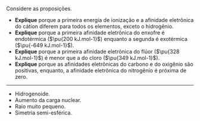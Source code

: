 Considere as proposições.

- **Explique** porque a primeira energia de ionização e a afinidade eletrônica do cátion diferem para todos os elementos, exceto o hidrogênio.
- **Explique** porque a primeira afinidade eletrônica do enxofre é endotérmica ($\pu{200 kJ.mol-1}$) enquanto a segunda é exotérmica ($\pu{-649 kJ.mol-1}$). 
- **Explique** porque a primeira afinidade eletrônica do flúor ($\pu{328 kJ.mol-1}$) é menor que a do cloro ($\pu{349 kJ.mol-1}$). 
- **Explique** porque as afinidades eletrônicas do carbono e do oxigênio são positivas, enquanto, a afinidade eletrônica do nitrogênio é próxima de zero.

---

- Hidrogenoide.
- Aumento da carga nuclear.
- Raio muito pequeno.
- Simetria semi-esférica.
